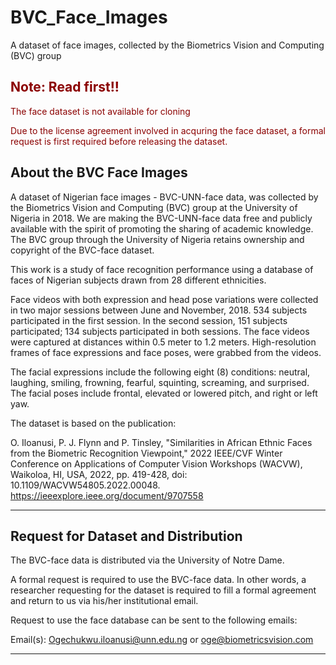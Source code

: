 # BVC_Face_Images
A dataset of face images, collected by the Biometrics Vision and Computing (BVC) group

<span style="color:darkred;">
<h2>Note: Read first!!</h2>

<p>The face dataset is not available for cloning</p>
<p>Due to the license agreement involved in acquring the face dataset, a formal request is first required before releasing the dataset. </p>
</span>

## About the BVC Face Images
A dataset of Nigerian face images - BVC-UNN-face data, was collected by the Biometrics Vision and Computing (BVC) group at the University of Nigeria in 2018. We are making the BVC-UNN-face data free and publicly available with the spirit of promoting the sharing of academic knowledge. The BVC group through the University of Nigeria retains ownership and copyright of the BVC-face dataset. 

This work is a study of face recognition performance using a database of faces of Nigerian subjects drawn from 28 different ethnicities. 

Face videos with both expression and head pose variations were collected in two major sessions between June and November, 2018. 534 subjects participated in the first session. In the second session, 151 subjects participated; 134 subjects participated in both sessions. The face videos were captured at distances within 0.5 meter to 1.2 meters. High-resolution frames of face expressions and face poses, were grabbed from the videos. 

The facial expressions include the following eight (8) conditions: neutral, laughing, smiling, frowning, fearful, squinting, screaming, and surprised.
The facial poses include frontal, elevated or lowered pitch, and right or left yaw. 

The dataset is based on the publication:

O. Iloanusi, P. J. Flynn and P. Tinsley, "Similarities in African Ethnic Faces from the Biometric Recognition Viewpoint," 2022 IEEE/CVF Winter Conference on Applications of Computer Vision Workshops (WACVW), Waikoloa, HI, USA, 2022, pp. 419-428, doi: 10.1109/WACVW54805.2022.00048. https://ieeexplore.ieee.org/document/9707558 

<hr>

## Request for Dataset and Distribution

The BVC-face data is distributed via the University of Notre Dame.

A formal request is required to use the BVC-face data. In other words, a researcher requesting for the dataset is required to fill a formal agreement and return to us via his/her institutional email.

Request to use the face database can be sent to the following emails:

Email(s): Ogechukwu.iloanusi@unn.edu.ng or oge@biometricsvision.com

<hr>




 

